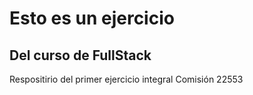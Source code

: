 # Esto es un ejercicio 
## Del curso de FullStack

Respositirio del primer ejercicio integral
Comisión 22553